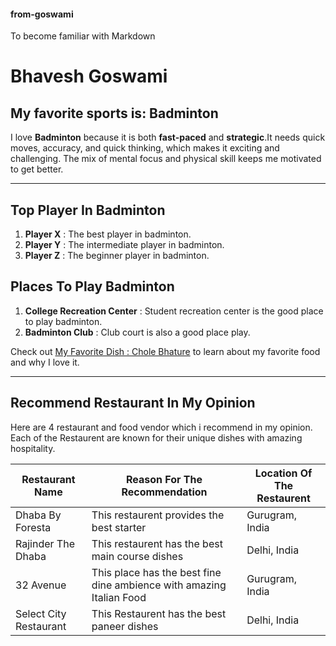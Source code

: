 #### from-goswami
To become familiar with Markdown 
# Bhavesh Goswami
## My favorite sports is: Badminton
I love **Badminton** because it is both **fast-paced** and **strategic**.It needs quick moves, accuracy, and quick thinking, which makes it exciting and challenging. The mix of mental focus and physical skill keeps me motivated to get better.

---
## Top Player In Badminton
1. **Player X** : The best player in badminton.
2. **Player Y** : The intermediate player in badminton.
3. **Player Z** : The beginner player in badminton.

## Places To Play Badminton
1. **College Recreation Center** : Student recreation center is the good place to play badminton.
2. **Badminton Club** : Club court is also a good place play.

Check out [My Favorite Dish : Chole Bhature](https://github.com/BhaveshGoswami11/from-goswami/blob/main/MyDish.md) to learn about my favorite food and why I love it.

---

## Recommend Restaurant In My Opinion
Here are 4 restaurant and food vendor which i recommend in my opinion. Each of the Restaurent are known for their unique dishes with amazing hospitality. 

| **Restaurant Name**   |  **Reason For The Recommendation**   |  **Location Of The Restaurent**  |
|-----------------------|--------------------------------------|----------------------------------|
|Dhaba By Foresta       | This restaurent provides the best starter | Gurugram, India             |
|Rajinder The Dhaba     | This restaurent has the best main course dishes| Delhi, India           |
|    32 Avenue          | This place has the best fine dine ambience with amazing Italian Food | Gurugram, India  |
| Select City Restaurant| This Restaurent has the best paneer dishes | Delhi, India               |
